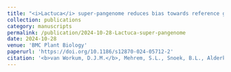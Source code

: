 ```yaml
---
title: "<i>Lactuca</i> super-pangenome reduces bias towards reference genes in lettuce research"
collection: publications
category: manuscripts
permalink: /publication/2024-10-28-Lactuca-super-pangenome
date: 2024-10-28
venue: 'BMC Plant Biology'
paperurl: 'https://doi.org/10.1186/s12870-024-05712-2'
citation: '<b>van Workum, D.J.M.</b>, Mehrem, S.L., Snoek, B.L., Alderkamp, M.C., Lapin, D., Mulder, F.F., ... & Smit, S. (2024). <i>Lactuca</i> super-pangenome reduces bias towards reference genes in lettuce research. <i>BMC Plant Biology, 24</i>(1), 1019.'
---
```

